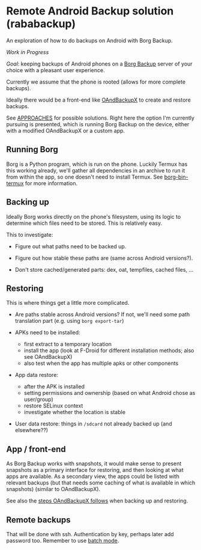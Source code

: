 # Remote Android Backup solution (rababackup)

An exploration of how to do backups on Android with Borg Backup.

_Work in Progress_

_Goal_: keeping backups of Android phones on a [Borg Backup](https://www.borgbackup.org/)
  server of your choice with a pleasant user experience.

Currently we assume that the phone is rooted (allows for more complete backups).

Ideally there would be a front-end like [OAndBackupX](https://github.com/machiav3lli/oandbackupx)
to create and restore backups.

See [APPROACHES](APPROACHES.md) for possible solutions. Right here the option I'm currently
pursuing is presented, which is running Borg Backup on the device, either with a modified
OAndBackupX or a custom app.

## Running Borg

Borg is a Python program, which is run on the phone. Luckily Termux has this working already,
we'll gather all dependencies in an archive to run it from within the app, so one doesn't need
to install Termux. See [borg-bin-termux](borg-bin-termux) for more information.

## Backing up

Ideally Borg works directly on the phone's filesystem, using its logic to determine which files
need to be stored. This is relatively easy.

This to investigate:

- Figure out what paths need to be backed up.

- Figure out how stable these paths are (same across Android versions?).

- Don't store cached/generated parts: dex, oat, tempfiles, cached files, ...


## Restoring

This is where things get a little more complicated.

- Are paths stable across Android versions? If not, we'll need some path translation part
  (e.g. using `borg export-tar`)

- APKs need to be installed:
  - first extract to a temporary location
  - install the app (look at F-Droid for different installation methods; also see OAndBackupX)
  - also test when the app has multiple apks or other components

- App data restore:
  - after the APK is installed
  - setting permissions and ownership (based on what Android chose as user/group)
  - restore SELinux context
  - investigate whether the location is stable

- User data restore: things in `/sdcard` not already backed up (and elsewhere??)


## App / front-end

As Borg Backup works with snapshots, it would make sense to present snapshots as a primary
interface for restoring, and then looking at what apps are available. As a secondary view,
the apps could be listed with relevant backups (but that needs some caching of what is
available in which snapshots) (similar to OAndBackupX).

See also the [steps OAndBackupX follows](OANDBACKUPX.md) when backing up and restoring.

## Remote backups

That will be done with ssh. Authentication by key, perhaps later add password too.
Remember to use [batch mode](https://borgbackup.readthedocs.io/en/stable/usage/notes.html#ssh-batch-mode).

